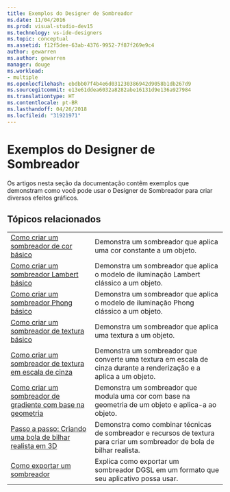 ```yaml
---
title: Exemplos do Designer de Sombreador
ms.date: 11/04/2016
ms.prod: visual-studio-dev15
ms.technology: vs-ide-designers
ms.topic: conceptual
ms.assetid: f12f5dee-63ab-4376-9952-7f87f269e9c4
author: gewarren
ms.author: gewarren
manager: douge
ms.workload:
- multiple
ms.openlocfilehash: ebdbb07f4b4e6d031230386942d9058b1db267d9
ms.sourcegitcommit: e13e61ddea6032a8282abe16131d9e136a927984
ms.translationtype: HT
ms.contentlocale: pt-BR
ms.lasthandoff: 04/26/2018
ms.locfileid: "31921971"
---
```

# <a name="shader-designer-examples"></a>Exemplos do Designer de Sombreador

Os artigos nesta seção da documentação contêm exemplos que demonstram como você pode usar o Designer de Sombreador para criar diversos efeitos gráficos.

## <a name="related-topics"></a>Tópicos relacionados

|||
|-|-|
|[Como criar um sombreador de cor básico](../designers/how-to-create-a-basic-color-shader.md)|Demonstra um sombreador que aplica uma cor constante a um objeto.|
|[Como criar um sombreador Lambert básico](../designers/how-to-create-a-basic-lambert-shader.md)|Demonstra um sombreador que aplica o modelo de iluminação Lambert clássico a um objeto.|
|[Como criar um sombreador Phong básico](../designers/how-to-create-a-basic-phong-shader.md)|Demonstra um sombreador que aplica o modelo de iluminação Phong clássico a um objeto.|
|[Como criar um sombreador de textura básico](../designers/how-to-create-a-basic-texture-shader.md)|Demonstra um sombreador que aplica uma textura a um objeto.|
|[Como criar um sombreador de textura em escala de cinza](../designers/how-to-create-a-grayscale-texture-shader.md)|Demonstra um sombreador que converte uma textura em escala de cinza durante a renderização e a aplica a um objeto.|
|[Como criar um sombreador de gradiente com base na geometria](../designers/how-to-create-a-geometry-based-gradient-shader.md)|Demonstra um sombreador que modula uma cor com base na geometria de um objeto e aplica-a ao objeto.|
|[Passo a passo: Criando uma bola de bilhar realista em 3D](../designers/walkthrough-creating-a-realistic-3-d-billiard-ball.md)|Demonstra como combinar técnicas de sombreador e recursos de textura para criar um sombreador de bola de bilhar realista.|
|[Como exportar um sombreador](../designers/how-to-export-a-shader.md)|Explica como exportar um sombreador DGSL em um formato que seu aplicativo possa usar.|